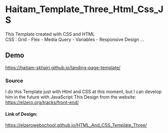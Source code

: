 # Haitam_Template_Three_Html_Css_JS
This Template created with CSS and HTML <br>
CSS : Grid - Flex - Media Query - Variables - Responsive Design ...
## Demo
https://haitam-skhairi.github.io/landing-page-template/
### Source
I do this Template just with Html and CSS at this moment, but I can develop him in the future with JavaScript 
This Design from the website: <br>
https://elzero.org/tracks/front-end/
#### Link of Design:
https://elzerowebschool.github.io/HTML_And_CSS_Template_Three/
